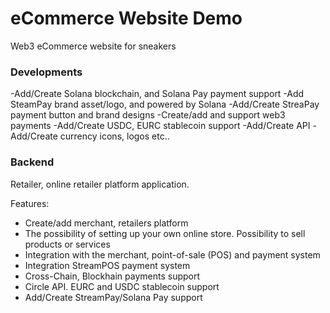# eCommerce Website Demo

Web3 eCommerce website for sneakers


### Developments

-Add/Create Solana blockchain, and Solana Pay payment support
-Add SteamPay brand asset/logo, and powered by Solana
-Add/Create StreaPay payment button and brand designs
-Create/add and support web3 payments
-Add/Create USDC, EURC stablecoin support
-Add/Create API
-Add/Create currency icons, logos etc..

### Backend

Retailer, online retailer platform application.

Features:

- Create/add merchant, retailers platform
- The possibility of setting up your own online store. Possibility to sell products or services
- Integration with the merchant, point-of-sale (POS) and payment system
- Integration StreamPOS payment system
- Cross-Chain, Blockhain payments support
- Circle API. EURC and USDC stablecoin support
- Add/Create StreamPay/Solana Pay support
